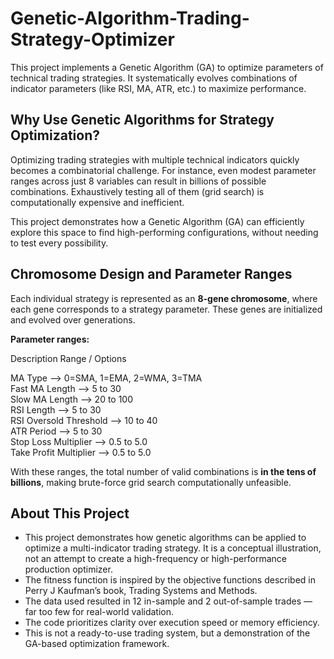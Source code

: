 # Genetic-Algorithm-Trading-Strategy-Optimizer
This project implements a Genetic Algorithm (GA) to optimize parameters of technical trading strategies. It systematically evolves combinations of indicator parameters (like RSI, MA, ATR, etc.) to maximize performance.

## Why Use Genetic Algorithms for Strategy Optimization?
Optimizing trading strategies with multiple technical indicators quickly becomes a combinatorial challenge. For instance, even modest parameter ranges across just 8 variables can result in billions of possible combinations. Exhaustively testing all of them (grid search) is computationally expensive and inefficient.

This project demonstrates how a Genetic Algorithm (GA) can efficiently explore this space to find high-performing configurations, without needing to test every possibility.

## Chromosome Design and Parameter Ranges

Each individual strategy is represented as an **8-gene chromosome**, where each gene corresponds to a strategy parameter. These genes are initialized and evolved over generations.

**Parameter ranges:**

Description               Range / Options             

MA Type                -->   0=SMA, 1=EMA, 2=WMA, 3=TMA  
Fast MA Length         -->   5 to 30        
Slow MA Length         -->   20 to 100      
RSI Length             -->   5 to 30        
RSI Oversold Threshold -->   10 to 40       
ATR Period             -->   5 to 30        
Stop Loss Multiplier   -->   0.5 to 5.0       
Take Profit Multiplier -->   0.5 to 5.0       

With these ranges, the total number of valid combinations is **in the tens of billions**, making brute-force grid search computationally unfeasible.

## About This Project

- This project demonstrates how genetic algorithms can be applied to optimize a multi-indicator trading strategy. It is a conceptual illustration, not an attempt to create a high-frequency or high-performance production optimizer.
- The fitness function is inspired by the objective functions described in Perry J Kaufman’s book, Trading Systems and Methods.
- The data used resulted in 12 in-sample and 2 out-of-sample trades — far too few for real-world validation.
- The code prioritizes clarity over execution speed or memory efficiency.
- This is not a ready-to-use trading system, but a demonstration of the GA-based optimization framework.
